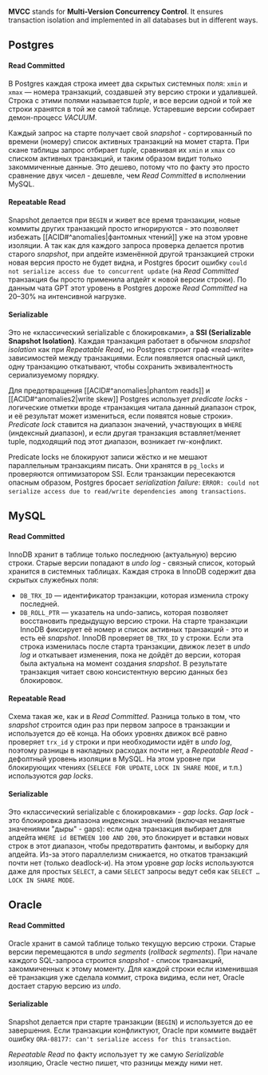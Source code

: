 **MVCC** stands for **Multi-Version Concurrency Control**. It ensures transaction isolation and implemented in all databases but in different ways.

## Postgres
#### Read Committed
В Postgres каждая строка имеет два скрытых системных поля: `xmin` и `xmax` — номера транзакций, создавшей эту версию строки и удалившей. Строка с этими полями называется *tuple*, и все версии одной и той же строки хранятся в той же самой таблице. Устаревшие версии собирает демон-процесс *VACUUM*.

Каждый запрос на старте получает свой *snapshot* - сортированный по времени (номеру) список активных транзакций на момет старта. При скане таблицы запрос отбирает *tuple*, сравнивая их `xmin` и `xmax` со списком активных транзакций, и таким образом видит только закоммиченные данные. Это дешево, потому что по факту это просто сравнение двух чисел - дешевле, чем *Read Committed* в исполнении MySQL.
#### Repeatable Read
Snapshot делается при `BEGIN` и живет все время транзакции, новые коммиты других транзакций просто игнорируются - это позволяет избежать [[ACID#^anomalies|фантомных чтений]] уже на этом уровне изоляции. А так как для каждого запроса проверка делается против старого *snapshot*, при апдейте изменённой другой транзакцией строки новая версия просто не будет видна, и Postgres бросит ошибку `could not serialize access due to concurrent update` (на *Read Committed* транзакция бы просто применила апдейт к новой версии строки). По данным чата GPT этот уровень в Postgres дороже *Read Committed* на 20–30% на интенсивной нагрузке.
#### Serializable
Это не «классический serializable с блокировками», а **SSI (Serializable Snapshot Isolation)**. Каждая транзакция работает в обычном *snapshot isolation* как при *Repeatable Read*, но Postgres строит граф «read-write» зависимостей между транзакциями. Если появляется опасный цикл, одну транзакцию откатывают, чтобы сохранить эквивалентность сериализуемому порядку.

Для предотвращения [[ACID#^anomalies|phantom reads]] и [[ACID#^anomalies2|write skew]] Postgres использует *predicate locks* - логические отметки вроде «транзакция читала данный диапазон строк, и её результат может измениться, если появятся новые строки». *Predicate lock* ставится на диапазон значений, участвующих в `WHERE` (индексный диапазон), и если другая транзакция вставляет/меняет tuple, подходящий под этот диапазон, возникает rw-конфликт.

Predicate locks не блокируют записи жёстко и не мешают параллельным транзакциям писать. Они хранятся в `pg_locks` и проверяются оптимизатором SSI. Если транзакции пересекаются опасным образом, Postgres бросает *serialization failure*: `ERROR: could not serialize access due to read/write dependencies among transactions`.

## MySQL
#### Read Committed
InnoDB хранит в таблице только последнюю (актуальную) версию строки. Старые версии попадают в *undo log* - связный список, который хранится в системных таблицах. Каждая строка в InnoDB содержит два скрытых служебных поля:
- `DB_TRX_ID` — идентификатор транзакции, которая изменила строку последней.
- `DB_ROLL_PTR` — указатель на undo-запись, которая позволяет восстановить предыдущую версию строки.
На старте транзакции InnoDB фиксирует её номер и список активных транзакций - это и есть её *snapshot*. InnoDB проверяет `DB_TRX_ID` у строки. Если эта строка изменилась после старта транзакции, движок лезет в *undo log* и откатывает изменения, пока не дойдёт до версии, которая была актуальна на момент создания *snapshot*. В результате транзакция читает свою консистентную версию данных без блокировок.
#### Repeatable Read
Схема такая же, как и в *Read Committed*. Разница только в том, что *snapshot* строится один раз при первом запросе в транзакции и используется до её конца. На обоих уровнях движок всё равно проверяет `trx_id` у строки и при необходимости идёт в *undo log*, поэтому разницы в накладных расходах почти нет, а *Repeatable Read* - дефолтный уровень изоляции в MySQL. На этом уровне при блокирующих чтениях  (`SELECЕ FOR UPDATE`, `LOCK IN SHARE MODE`, и т.п.) используются *gap locks*.
#### Serializable
Это «классический serializable с блокировками» - *gap locks*. *Gap lock* - это блокировка диапазона индексных значений (включая незанятые значениями "дыры" - gaps): если одна транзакция выбирает для апдейта `WHERE id BETWEEN 100 AND 200`, это блокирует и вставки новых строк в этот диапазон, чтобы предотвратить фантомы, и выборку для апдейта. Из-за этого параллелизм снижается, но откатов транзакций почти нет (только deadlock-и). На этом уровне *gap locks* используются даже для простых `SELECT`, а сами `SELECT` запросы ведут себя как `SELECT … LOCK IN SHARE MODE`.

## Oracle
#### Read Committed
Oracle хранит в самой таблице только текущую версию строки. Старые версии перемещаются в *undo segments* (*rollback segments*). При начале каждого SQL-запроса строится *snapshot* - список транзакций, закоммиченных к этому моменту. Для каждой строки если изменившая её транзакция уже сделала коммит, строка видима, если нет, Oracle достает старую версию из *undo*.
#### Serializable
Snapshot делается при старте транзакции (`BEGIN`) и используется до ее завершения. Если транзакции конфликтуют, Oracle при коммите выдаёт ошибку `ORA-08177: can't serialize access for this transaction`.

*Repeatable Read* по факту использует ту же самую *Serializable* изоляцию, Oracle честно пишет, что разницы между ними нет.
